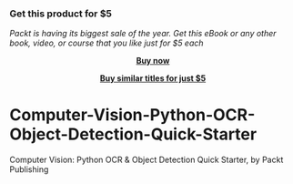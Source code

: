 
### Get this product for $5

<i>Packt is having its biggest sale of the year. Get this eBook or any other book, video, or course that you like just for $5 each</i>


<b><p align='center'>[Buy now](https://packt.link/9781800567481)</p></b>


<b><p align='center'>[Buy similar titles for just $5](https://subscription.packtpub.com/search)</p></b>


# Computer-Vision-Python-OCR-Object-Detection-Quick-Starter
Computer Vision: Python OCR &amp; Object Detection Quick Starter, by Packt Publishing 

